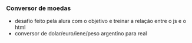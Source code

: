### Conversor de moedas
* desafio feito pela alura com o objetivo e treinar a relação entre o js e o html
*  conversor de dolar/euro/iene/peso argentino para real
